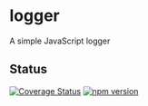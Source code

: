 # logger
A simple JavaScript logger

## Status
[![Coverage Status](https://coveralls.io/repos/github/validide/logger/badge.svg?branch=main)](https://coveralls.io/github/validide/logger?branch=main)
[![npm version](https://img.shields.io/npm/v/@validide/logger)](https://www.npmjs.com/package/@validide/logger)
